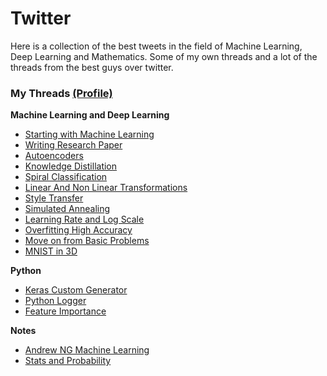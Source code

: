 # Twitter

Here is a collection of the best tweets in the field of Machine Learning, Deep Learning and Mathematics. 
Some of my own threads and a lot of the threads from the best guys over twitter.

### My Threads [(Profile)](https://twitter.com/capeandcode)

**Machine Learning and Deep Learning**

- [Starting with Machine Learning](https://twitter.com/capeandcode/status/1376144878493605889)
- [Writing Research Paper](https://twitter.com/capeandcode/status/1376901200944095240)
- [Autoencoders](https://twitter.com/capeandcode/status/1359928241897709568)
- [Knowledge Distillation](https://twitter.com/capeandcode/status/1358404890679074819)
- [Spiral Classification](https://twitter.com/capeandcode/status/1346866933296087042)
- [Linear And Non Linear Transformations](https://twitter.com/capeandcode/status/1341030858648477696)
- [Style Transfer](https://twitter.com/capeandcode/status/1339105157921968128)
- [Simulated Annealing](https://twitter.com/capeandcode/status/1374742301453426695)
- [Learning Rate and Log Scale](https://twitter.com/capeandcode/status/1375872184313208836)
- [Overfitting High Accuracy](https://twitter.com/capeandcode/status/1377293802000424961)
- [Move on from Basic Problems](https://twitter.com/capeandcode/status/1378286752247508992)
- [MNIST in 3D](https://twitter.com/capeandcode/status/1378346802500534276)

**Python**
- [Keras Custom Generator](https://twitter.com/capeandcode/status/1374013634477617158)
- [Python Logger](https://twitter.com/capeandcode/status/1374013634477617158) 
- [Feature Importance](https://twitter.com/capeandcode/status/1378648544823902208)


**Notes**
- [Andrew NG Machine Learning](https://twitter.com/capeandcode/status/1375315443200581635)
- [Stats and Probability](https://twitter.com/capeandcode/status/1377953968597372936)